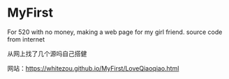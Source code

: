 # MyFirst
For 520 with no money, making a web page for my girl friend.
source code from internet

从网上找了几个源吗自己搭健


网站：https://whitezou.github.io/MyFirst/LoveQiaoqiao.html

